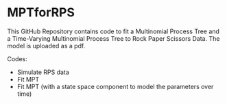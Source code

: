 # MPTforRPS

This GitHub Repository contains code to fit a Multinomial Process Tree and a Time-Varying Multinomial Process Tree to Rock Paper Scissors Data. The model is uploaded as a pdf.

Codes:

- Simulate RPS data
- Fit MPT
- Fit MPT (with a state space component to model the parameters over time)


